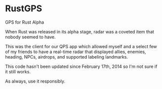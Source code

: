 RustGPS
=======

GPS for Rust Alpha

When Rust was released in its alpha stage, radar was a coveted item that nobody seemed to have.

This was the client for our QPS app which allowed myself and a select few of my friends to have a real-time radar that displayed allies, enemies, heading, NPCs, airdrops, and supported labeling landmarks.

This code hasn't been updated since February 17th, 2014 so I'm not sure if it still works.

As always, use it responsibly.
